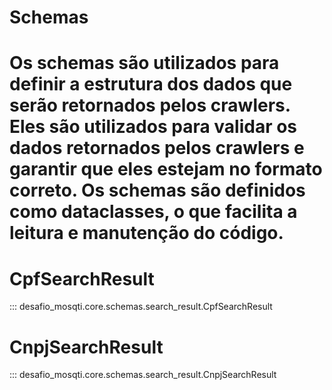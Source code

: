 # Schemas

# Os schemas são utilizados para definir a estrutura dos dados que serão retornados pelos crawlers. Eles são utilizados para validar os dados retornados pelos crawlers e garantir que eles estejam no formato correto. Os schemas são definidos como dataclasses, o que facilita a leitura e manutenção do código.

# CpfSearchResult
::: desafio_mosqti.core.schemas.search_result.CpfSearchResult


# CnpjSearchResult
::: desafio_mosqti.core.schemas.search_result.CnpjSearchResult
